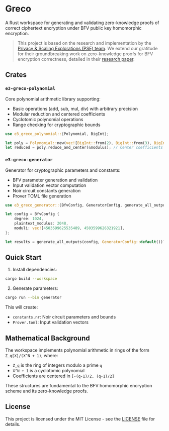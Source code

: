 # Greco

A Rust workspace for generating and validating zero-knowledge proofs of correct ciphertext encryption under BFV public key homomorphic encryption.

> This project is based on the research and implementation by the [Privacy & Scaling Explorations (PSE) team](https://github.com/privacy-scaling-explorations/greco). We extend our gratitude for their groundbreaking work on zero-knowledge proofs for BFV encryption correctness, detailed in their [research paper](https://eprint.iacr.org/2024/594).

## Crates

### `e3-greco-polynomial`

Core polynomial arithmetic library supporting:

- Basic operations (add, sub, mul, div) with arbitrary precision
- Modular reduction and centered coefficients
- Cyclotomic polynomial operations
- Range checking for cryptographic bounds

```rust
use e3_greco_polynomial::{Polynomial, BigInt};

let poly = Polynomial::new(vec![BigInt::from(2), BigInt::from(3), BigInt::from(1)]); // 2x² + 3x + 1
let reduced = poly.reduce_and_center(&modulus); // Center coefficients in [-q/2, q/2]
```

### `e3-greco-generator`

Generator for cryptographic parameters and constants:

- BFV parameter generation and validation
- Input validation vector computation
- Noir circuit constants generation
- Prover TOML file generation

```rust
use e3_greco_generator::{BfvConfig, GeneratorConfig, generate_all_outputs};

let config = BfvConfig {
    degree: 1024,
    plaintext_modulus: 2048,
    moduli: vec![4503599625535489, 4503599626321921],
};

let results = generate_all_outputs(config, GeneratorConfig::default())?;
```

## Quick Start

1. Install dependencies:

```bash
cargo build --workspace
```

2. Generate parameters:

```bash
cargo run --bin generator
```

This will create:

- `constants.nr`: Noir circuit parameters and bounds
- `Prover.toml`: Input validation vectors

## Mathematical Background

The workspace implements polynomial arithmetic in rings of the form `Z_q[X]/(X^N + 1)`, where:

- `Z_q` is the ring of integers modulo a prime `q`
- `X^N + 1` is a cyclotomic polynomial
- Coefficients are centered in `[-(q-1)/2, (q-1)/2]`

These structures are fundamental to the BFV homomorphic encryption scheme and its zero-knowledge proofs.

## License

This project is licensed under the MIT License - see the [LICENSE](LICENSE) file for details.
